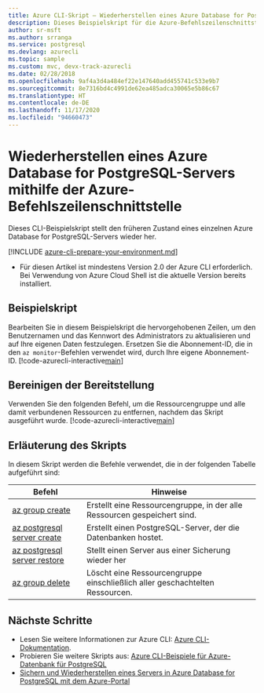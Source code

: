 ```yaml
---
title: Azure CLI-Skript – Wiederherstellen eines Azure Database for PostgreSQL-Servers
description: Dieses Beispielskript für die Azure-Befehlszeilenschnittstelle (CLI) veranschaulicht das Wiederherstellen eines Azure Database for PostgreSQL-Servers und seiner Datenbanken auf einen früheren Zeitpunkt.
author: sr-msft
ms.author: srranga
ms.service: postgresql
ms.devlang: azurecli
ms.topic: sample
ms.custom: mvc, devx-track-azurecli
ms.date: 02/28/2018
ms.openlocfilehash: 9af4a3d4a484ef22e147640add455741c533e9b7
ms.sourcegitcommit: 8e7316bd4c4991de62ea485adca30065e5b86c67
ms.translationtype: HT
ms.contentlocale: de-DE
ms.lasthandoff: 11/17/2020
ms.locfileid: "94660473"
---
```

# <a name="restore-an-azure-database-for-postgresql-server-using-azure-cli"></a>Wiederherstellen eines Azure Database for PostgreSQL-Servers mithilfe der Azure-Befehlszeilenschnittstelle
Dieses CLI-Beispielskript stellt den früheren Zustand eines einzelnen Azure Database for PostgreSQL-Servers wieder her.

[!INCLUDE [azure-cli-prepare-your-environment.md](../../../includes/azure-cli-prepare-your-environment.md)]

- Für diesen Artikel ist mindestens Version 2.0 der Azure CLI erforderlich. Bei Verwendung von Azure Cloud Shell ist die aktuelle Version bereits installiert.

## <a name="sample-script"></a>Beispielskript
Bearbeiten Sie in diesem Beispielskript die hervorgehobenen Zeilen, um den Benutzernamen und das Kennwort des Administrators zu aktualisieren und auf Ihre eigenen Daten festzulegen. Ersetzen Sie die Abonnement-ID, die in den `az monitor`-Befehlen verwendet wird, durch Ihre eigene Abonnement-ID.
[!code-azurecli-interactive[main](../../../cli_scripts/postgresql/backup-restore/backup-restore.sh?highlight=15-16 "Restore Azure Database for PostgreSQL.")]

## <a name="clean-up-deployment"></a>Bereinigen der Bereitstellung
Verwenden Sie den folgenden Befehl, um die Ressourcengruppe und alle damit verbundenen Ressourcen zu entfernen, nachdem das Skript ausgeführt wurde. 
[!code-azurecli-interactive[main](../../../cli_scripts/postgresql/backup-restore/delete-postgresql.sh  "Delete the resource group.")]

## <a name="script-explanation"></a>Erläuterung des Skripts
In diesem Skript werden die Befehle verwendet, die in der folgenden Tabelle aufgeführt sind:

| **Befehl** | **Hinweise** |
|---|---|
| [az group create](/cli/azure/group) | Erstellt eine Ressourcengruppe, in der alle Ressourcen gespeichert sind. |
| [az postgresql server create](/cli/azure/postgres/server#az-postgres-server-create) | Erstellt einen PostgreSQL-Server, der die Datenbanken hostet. |
| [az postgresql server restore](/cli/azure/postgres/server#az-postgres-server-restore) | Stellt einen Server aus einer Sicherung wieder her |
| [az group delete](/cli/azure/group) | Löscht eine Ressourcengruppe einschließlich aller geschachtelten Ressourcen. |

## <a name="next-steps"></a>Nächste Schritte
- Lesen Sie weitere Informationen zur Azure CLI: [Azure CLI-Dokumentation](/cli/azure).
- Probieren Sie weitere Skripts aus: [Azure CLI-Beispiele für Azure-Datenbank für PostgreSQL](../sample-scripts-azure-cli.md)
- [Sichern und Wiederherstellen eines Servers in Azure Database for PostgreSQL mit dem Azure-Portal](../howto-restore-server-portal.md)

